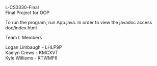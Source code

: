 L-CS3330-Final  
Final Project for OOP  
  
To run the program, run App.java.
In order to view the javadoc access doc/index.html  

Team L Members  

Logan Limbaugh - LHLP9P  
Kaelyn Crews - KMCXVT  
Kyle Williams - KTWMF6  
